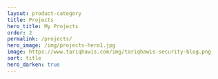```yaml
---
layout: product-category
title: Projects
hero_title: My Projects
order: 2
permalink: /projects/
hero_image: /img/projects-hero1.jpg
image: https://www.tariqhawis.com/img/tariqhawis-security-blog.png
sort: title
hero_darken: true
---
```

